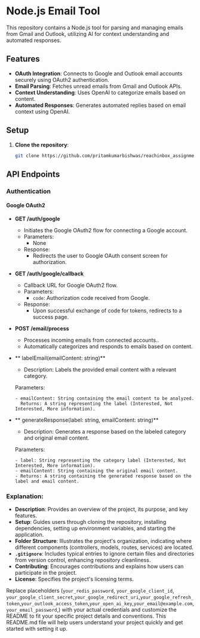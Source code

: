 # Node.js Email Tool

This repository contains a Node.js tool for parsing and managing emails from Gmail and Outlook, utilizing AI for context understanding and automated responses.

## Features

- **OAuth Integration**: Connects to Google and Outlook email accounts securely using OAuth2 authentication.
- **Email Parsing**: Fetches unread emails from Gmail and Outlook APIs.
- **Context Understanding**: Uses OpenAI to categorize emails based on content.
- **Automated Responses**: Generates automated replies based on email context using OpenAI.

## Setup

1. **Clone the repository**:

   ```bash
   git clone https://github.com/pritamkumarbishwas/reachinbox_assignment.git


## API Endpoints

### Authentication

#### Google OAuth2

- **GET /auth/google**
  - Initiates the Google OAuth2 flow for connecting a Google account.
  - Parameters:
    - None
  - Response:
    - Redirects the user to Google OAuth consent screen for authorization.

- **GET /auth/google/callback**
  - Callback URL for Google OAuth2 flow.
  - Parameters:
    - `code`: Authorization code received from Google.
  - Response:
    - Upon successful exchange of code for tokens, redirects to a success page.
   
- **POST /email/process**
  - Processes incoming emails from connected accounts..
  - Automatically categorizes and responds to emails based on content.

- ** labelEmail(emailContent: string)**
    - Description: Labels the provided email content with a relevant category.
  
  Parameters:
  
      - emailContent: String containing the email content to be analyzed.
        Returns: A string representing the label (Interested, Not Interested, More information).
  
- ** generateResponse(label: string, emailContent: string)**
    - Description: Generates a response based on the labeled category and original email content.
      
  Parameters:
  
      - label: String representing the category label (Interested, Not Interested, More information).
      - emailContent: String containing the original email content.
      - Returns: A string containing the generated response based on the label and email content.


### Explanation:

- **Description**: Provides an overview of the project, its purpose, and key features.
- **Setup**: Guides users through cloning the repository, installing dependencies, setting up environment variables, and starting the application.
- **Folder Structure**: Illustrates the project's organization, indicating where different components (controllers, models, routes, services) are located.
- **`.gitignore`**: Includes typical entries to ignore certain files and directories from version control, enhancing repository cleanliness.
- **Contributing**: Encourages contributions and explains how users can participate in the project.
- **License**: Specifies the project's licensing terms.

Replace placeholders (`your_redis_password`, `your_google_client_id`, `your_google_client_secret`,`your_google_redirect_uri`,`your_google_refresh_token`,`your_outlook_access_token`,`your_open_ai_key`,`your_email@example.com`,`your_email_password`,) with your actual credentials and customize the README to fit your specific project details and conventions. This README.md file will help users understand your project quickly and get started with setting it up.
